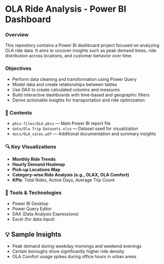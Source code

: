 #  OLA Ride Analysis - Power BI Dashboard

###  Overview
This repository contains a Power BI dashboard project focused on analyzing OLA ride data. It aims to uncover insights such as peak demand times, ride distribution across locations, and customer behavior over time.

###  Objectives
- Perform data cleaning and transformation using Power Query
- Model data and create relationships between tables
- Use DAX to create calculated columns and measures
- Build interactive dashboards with time-based and geographic filters
- Derive actionable insights for transportation and ride optimization

### 📁 Contents
- `pbix-files/OLA.pbix` — Main Power BI report file
- `data/Ola Trip Datasets.xlsx` — Dataset used for visualization
- `docs/OLA_sales.pdf` — Additional documentation and summary insights

### 🔍 Key Visualizations
- **Monthly Ride Trends**
- **Hourly Demand Heatmap**
- **Pick-up Locations Map**
- **Category-wise Ride Analysis (e.g., OLAX, OLA Comfort)**
- **KPIs**: Total Rides, Active Days, Average Trip Count

### 🧰 Tools & Technologies
- Power BI Desktop
- Power Query Editor
- DAX (Data Analysis Expressions)
- Excel (for data input) 

## 💡 Sample Insights
- Peak demand during weekday mornings and weekend evenings
- Certain boroughs show significantly higher ride density
- OLA Comfort usage spikes during office hours in urban areas

